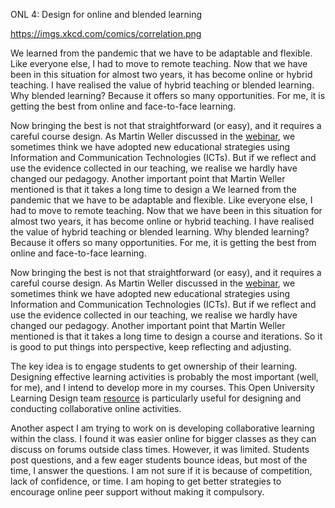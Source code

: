 ONL 4: Design for online and blended learning



https://imgs.xkcd.com/comics/correlation.png



We learned from the pandemic that we have to be adaptable and flexible. Like everyone else, I had to move to remote teaching. Now that we have been in this situation for almost two years, it has become online or hybrid teaching. I have realised the value of hybrid teaching or blended learning. Why blended learning? Because it offers so many opportunities. For me, it is getting the best from online and face-to-face learning.

Now bringing the best is not that straightforward (or easy), and it requires a careful course design. As Martin Weller discussed in the [webinar](https://www.youtube.com/watch?v=Fav9zsU1Zpo), we sometimes think we have adopted new educational strategies using Information and Communication Technologies (ICTs). But if we reflect and use the evidence collected in our teaching, we realise we hardly have changed our pedagogy. Another important point that Martin Weller mentioned is that it takes a long time to design a We learned from the pandemic that we have to be adaptable and flexible. Like everyone else, I had to move to remote teaching. Now that we have been in this situation for almost two years, it has become online or hybrid teaching. I have realised the value of hybrid teaching or blended learning. Why blended learning? Because it offers so many opportunities. For me, it is getting the best from online and face-to-face learning.

Now bringing the best is not that straightforward (or easy), and it requires a careful course design. As Martin Weller discussed in the [webinar](https://www.youtube.com/watch?v=Fav9zsU1Zpo), we sometimes think we have adopted new educational strategies using Information and Communication Technologies (ICTs). But if we reflect and use the evidence collected in our teaching, we realise we hardly have changed our pedagogy. Another important point that Martin Weller mentioned is that it takes a long time to design a course and iterations. So it is good to put things into perspective, keep reflecting and adjusting.

The key idea is to engage students to get ownership of their learning. Designing effective learning activities is probably the most important (well, for me), and I intend to develop more in my courses. This Open University Learning Design team [resource](http://www.open.ac.uk/blogs/learning-design/wp-content/uploads/2021/05/Collaborative-activities-booklet-V2.5-compressed-5.pdf) is particularly useful for designing and conducting collaborative online activities.

Another aspect I am trying to work on is developing collaborative learning within the class. I found it was easier online for bigger classes as they can discuss on forums outside class times. However, it was limited. Students post questions, and a few eager students bounce ideas, but most of the time, I answer the questions. I am not sure if it is because of competition, lack of confidence, or time. I am hoping to get better strategies to encourage online peer support without making it compulsory.

